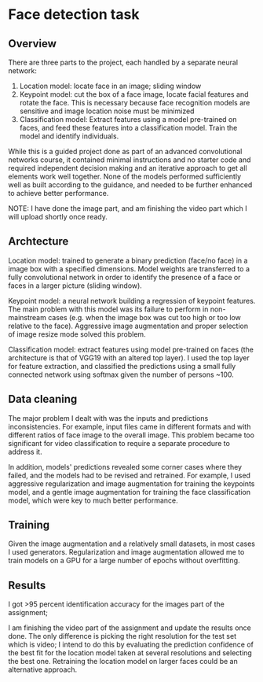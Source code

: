 # Face detection task

## Overview

There are three parts to the project, each handled by a separate neural network:

1. Location model: locate face in an image; sliding window
2. Keypoint model: cut the box of a face image, locate facial features and rotate the face. This is necessary because face recognition models are sensitive and image location noise must be minimized
3. Classification model: Extract features using a model pre-trained on faces, and feed these features into a classification model. Train the model and identify individuals. 


While this is a guided project done as part of an advanced convolutional networks course, it contained minimal instructions and no starter code and required independent decision making and an iterative approach to get all elements work well together. None of the models performed sufficiently well as built according to the guidance, and needed to be further enhanced to achieve better performance.

NOTE: I have done the image part, and am finishing the video part which I will upload shortly once ready.

## Archtecture

Location model: trained to generate a binary prediction (face/no face) in a image box with a specified dimensions. Model weights are transferred to a fully convolutional network in order to identify the presence of a face or faces in a larger picture (sliding window). 

Keypoint model: a neural network building a regression of keypoint features. The main problem with this model was its failure to perform in non-mainstream cases (e.g. when the image box was cut too high or too low relative to the face). Aggressive image augmentation and proper selection of image resize mode solved this problem. 

Classification model: extract features using model pre-trained on faces (the architecture is that of VGG19 with an altered top layer). I used the top layer for feature extraction, and classified the predictions using a small fully connected network using softmax given the number of persons  ~100. 

## Data cleaning

The major problem I dealt with was the inputs and predictions inconsistencies. For example, input files came in different formats and with different ratios of face image to the overall image. This problem became too significant for video classification to require a separate procedure to address it.

In addition, models'  predictions revealed some corner cases where they failed, and the models had to be revised and retrained. For example, I used aggressive regularization and image augmentation for training the keypoints model, and a gentle image augmentation for training the face classification model, which were key to much better performance.

## Training

Given the image augmentation and a relatively small datasets, in most cases I used generators. Regularization and image augmentation allowed me to train models on a GPU for a large number of epochs without overfitting.


## Results

I got >95 percent identification accuracy for the images part of the assignment;

I am finishing the video part of the assignment and update the results once done. The only difference is picking the right resolution for the test set which is video; I intend to do this by evaluating the prediction confidence of the best fit for the location model taken at several resolutions and selecting the best one. Retraining the location model on larger faces could be an alternative approach.
